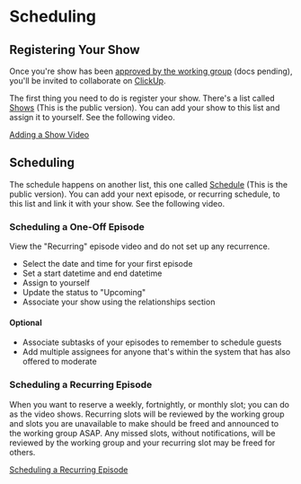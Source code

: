 # Scheduling

## Registering Your Show

Once you're show has been [approved by the working group](../cloudnativetv/README.md) (docs pending), you'll be invited to collaborate on [ClickUp](https://clickup.com).

The first thing you need to do is register your show. There's a list called [Shows](https://share.clickup.com/b/h/6-50857969-2/15964e46bb6e053) (This is the public version). You can add your show to this list and assign it to yourself. See the following video.

[Adding a Show Video](https://i.rawko.de/xQubpgzp)

## Scheduling

The schedule happens on another list, this one called [Schedule](https://share.clickup.com/c/h/4epg0-8/ae2b516012c6394) (This is the public version). You can add your next episode, or recurring schedule, to this list and link it with your show. See the following video.

### Scheduling a One-Off Episode

View the "Recurring" episode video and do not set up any recurrence.

- Select the date and time for your first episode
- Set a start datetime and end datetime
- Assign to yourself
- Update the status to "Upcoming"
- Associate your show using the relationships section

#### Optional

- Associate subtasks of your episodes to remember to schedule guests
- Add multiple assignees for anyone that's within the system that has also offered to moderate

### Scheduling a Recurring Episode

When you want to reserve a weekly, fortnightly, or monthly slot; you can do as the video shows. Recurring slots will be reviewed by the working group and slots you are unavailable to make should be freed and announced to the working group ASAP. Any missed slots, without notifications, will be reviewed by the working group and your recurring slot may be freed for others.

[Scheduling a Recurring Episode](https://i.rawko.de/QwuER7oQ)
